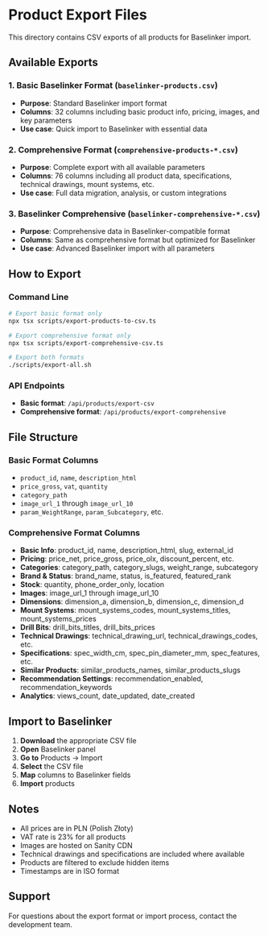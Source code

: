 # Product Export Files

This directory contains CSV exports of all products for Baselinker import.

## Available Exports

### 1. Basic Baselinker Format (`baselinker-products.csv`)
- **Purpose**: Standard Baselinker import format
- **Columns**: 32 columns including basic product info, pricing, images, and key parameters
- **Use case**: Quick import to Baselinker with essential data

### 2. Comprehensive Format (`comprehensive-products-*.csv`)
- **Purpose**: Complete export with all available parameters
- **Columns**: 76 columns including all product data, specifications, technical drawings, mount systems, etc.
- **Use case**: Full data migration, analysis, or custom integrations

### 3. Baselinker Comprehensive (`baselinker-comprehensive-*.csv`)
- **Purpose**: Comprehensive data in Baselinker-compatible format
- **Columns**: Same as comprehensive format but optimized for Baselinker
- **Use case**: Advanced Baselinker import with all parameters

## How to Export

### Command Line
```bash
# Export basic format only
npx tsx scripts/export-products-to-csv.ts

# Export comprehensive format only
npx tsx scripts/export-comprehensive-csv.ts

# Export both formats
./scripts/export-all.sh
```

### API Endpoints
- **Basic format**: `/api/products/export-csv`
- **Comprehensive format**: `/api/products/export-comprehensive`

## File Structure

### Basic Format Columns
- `product_id`, `name`, `description_html`
- `price_gross`, `vat`, `quantity`
- `category_path`
- `image_url_1` through `image_url_10`
- `param_WeightRange`, `param_Subcategory`, etc.

### Comprehensive Format Columns
- **Basic Info**: product_id, name, description_html, slug, external_id
- **Pricing**: price_net, price_gross, price_olx, discount_percent, etc.
- **Categories**: category_path, category_slugs, weight_range, subcategory
- **Brand & Status**: brand_name, status, is_featured, featured_rank
- **Stock**: quantity, phone_order_only, location
- **Images**: image_url_1 through image_url_10
- **Dimensions**: dimension_a, dimension_b, dimension_c, dimension_d
- **Mount Systems**: mount_systems_codes, mount_systems_titles, mount_systems_prices
- **Drill Bits**: drill_bits_titles, drill_bits_prices
- **Technical Drawings**: technical_drawing_url, technical_drawings_codes, etc.
- **Specifications**: spec_width_cm, spec_pin_diameter_mm, spec_features, etc.
- **Similar Products**: similar_products_names, similar_products_slugs
- **Recommendation Settings**: recommendation_enabled, recommendation_keywords
- **Analytics**: views_count, date_updated, date_created

## Import to Baselinker

1. **Download** the appropriate CSV file
2. **Open** Baselinker panel
3. **Go to** Products → Import
4. **Select** the CSV file
5. **Map** columns to Baselinker fields
6. **Import** products

## Notes

- All prices are in PLN (Polish Złoty)
- VAT rate is 23% for all products
- Images are hosted on Sanity CDN
- Technical drawings and specifications are included where available
- Products are filtered to exclude hidden items
- Timestamps are in ISO format

## Support

For questions about the export format or import process, contact the development team.

